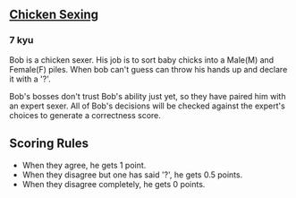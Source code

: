 <h2><a href=https://www.codewars.com/kata/57ed40e3bd793e9c92000fcb/train/javascript target="_blank">Chicken Sexing</a></h2><h3>7 kyu</h3><p>Bob is a chicken sexer. His job is to sort baby chicks into a Male(M) and Female(F) piles. When bob can't guess can throw his hands up and declare it with a '?'.</p><p>Bob's bosses don't trust Bob's ability just yet, so they have paired him with an expert sexer. All of Bob's decisions will be checked against the expert's choices to generate a correctness score.</p><h2 id="scoring-rules">Scoring Rules</h2><ul><li>When they agree, he gets 1 point.</li><li>When they disagree but one has said '?', he gets 0.5 points.</li><li>When they disagree completely, he gets 0 points.</li></ul>